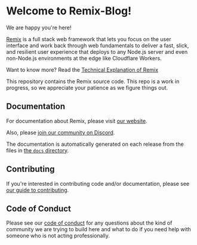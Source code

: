 # Welcome to Remix-Blog!

We are happy you're here!

[Remix](https://remix.run/) is a full stack web framework that lets you focus on the user interface and work back through web fundamentals to deliver a fast, slick, and resilient user experience that deploys to any Node.js server and even non-Node.js environments at the edge like Cloudflare Workers.

Want to know more? Read the [Technical Explanation of Remix](https://remix.run/pages/technical-explanation)

This repository contains the Remix source code. This repo is a work in progress, so we appreciate your patience as we figure things out.

## Documentation

For documentation about Remix, please visit [our website](https://remix.run/docs).

Also, please [join our community on Discord](https://rmx.as/discord).

The documentation is automatically generated on each release from the files in
[the `docs` directory](docs).

## Contributing

If you're interested in contributing code and/or documentation, please see [our guide to contributing](docs/pages/contributing.md).

## Code of Conduct

Please see our [code of conduct](CODE_OF_CONDUCT.md) for any questions about the kind of community we are trying to build here and what to do if you need help with someone who is not acting professionally.
